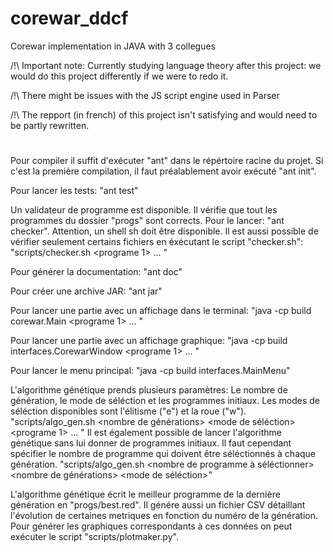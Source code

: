 # corewar_ddcf
Corewar implementation in JAVA with 3 collegues

/!\ Important note: Currently studying language theory after this project: we would do this project differently if we were to redo it.

/!\ There might be issues with the JS script engine used in Parser

/!\ The repport (in french) of this project isn't satisfying and would need to be partly rewritten.

#

Pour compiler il suffit d'exécuter "ant" dans le répértoire racine du projet. Si c'est la première compilation, il faut préalablement avoir exécuté "ant init".

Pour lancer les tests: "ant test"

Un validateur de programme est disponible. Il vérifie que tout les programmes du dossier "progs" sont corrects. Pour le lancer: "ant checker". Attention, un shell sh doit être disponible.
Il est aussi possible de vérifier seulement certains fichiers en éxécutant le script "checker.sh":
"scripts/checker.sh <programe 1> <programe2> ... <programe n>"

Pour générer la documentation: "ant doc"

Pour créer une archive JAR: "ant jar"

Pour lancer une partie avec un affichage dans le terminal:
"java -cp build corewar.Main <programe 1> <programe2> ... <programe n>"

Pour lancer une partie avec un affichage graphique:
"java -cp build interfaces.CorewarWindow <programe 1> <programe2> ... <programe n>"

Pour lancer le menu principal:
"java -cp build interfaces.MainMenu"

L'algorithme génétique prends plusieurs paramètres: Le nombre de génération, le mode de séléction et les programmes initiaux. Les modes de séléction disponibles sont l'élitisme ("e") et la roue ("w").
"scripts/algo_gen.sh <nombre de générations> <mode de séléction> <programe 1> <programe2> ... <programe n>"
Il est également possible de lancer l'algorithme génétique sans lui donner de programmes initiaux. Il faut cependant spécifier le nombre de programme qui doivent être séléctionnés à chaque génération.
"scripts/algo_gen.sh <nombre de programme à séléctionner> <nombre de générations> <mode de séléction>"

L'algorithme génétique écrit le meilleur programme de la dernière génération en "progs/best.red". Il génére aussi un fichier CSV détaillant l'évolution de certaines metriques en fonction du numéro de la génération. Pour générer les graphiques correspondants à ces données on peut exécuter le script "scripts/plotmaker.py".
